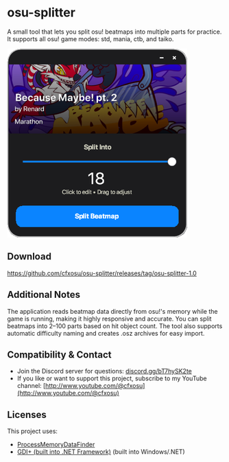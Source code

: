 # osu-splitter

A small tool that lets you split osu! beatmaps into multiple parts for practice. It supports all osu! game modes: std, mania, ctb, and taiko.

![osu! Beatmap Splitter](screenshots/osu-splitter.png)

## Download

https://github.com/cfxosu/osu-splitter/releases/tag/osu-splitter-1.0

## Additional Notes

The application reads beatmap data directly from osu!'s memory while the game is running, making it highly responsive and accurate. You can split beatmaps into 2–100 parts based on hit object count. The tool also supports automatic difficulty naming and creates .osz archives for easy import.

## Compatibility & Contact

- Join the Discord server for questions: [discord.gg/bT7hySK2te](https://discord.gg/bT7hySK2te)  
- If you like or want to support this project, subscribe to my YouTube channel: [http://www.youtube.com/@cfxosu](http://www.youtube.com/@cfxosu)

## Licenses

This project uses:

- [ProcessMemoryDataFinder](https://github.com/Piotrekol/ProcessMemoryDataFinder/tree/master)
- [GDI+ (built into .NET Framework)](https://learn.microsoft.com/en-us/windows/win32/gdiplus/) (built into Windows/.NET)
